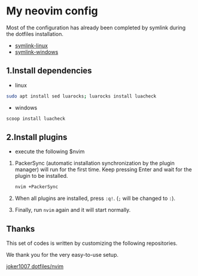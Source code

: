 # My neovim config

Most of the configuration has already been completed by symlink during the
dotfiles installation.

- [symlink-linux](../linux/symlink.sh)
- [symlink-windows](../windows/setup/symlink.ps1)

## 1.Install dependencies

- linux

```bash
sudo apt install sed luarocks; luarocks install luacheck
```

- windows

```powershell
scoop install luacheck
```

## 2.Install plugins

- execute the following $nvim

1. PackerSync (automatic installation synchronization by the plugin manager)
   will run for the first time. Keep pressing Enter and wait for the plugin to
   be installed.

   ```bash
   nvim +PackerSync
   ```

2. When all plugins are installed, press `:q!`. (`;` will be changed to `:`).

3. Finally, run `nvim` again and it will start normally.

## Thanks

This set of codes is written by customizing the following repositories.

We thank you for the very easy-to-use setup.

[joker1007 dotfiles/nvim](https://github.com/joker1007/dotfiles/tree/master/nvim)
